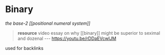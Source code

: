 # Binary

_the base-2 [[positional numeral system]]_

> **resource** video essay on why [[binary]] might be superior to seximal and dozenal --- <https://youtu.be/rDDaEVcwIJM>

used for backlinks
